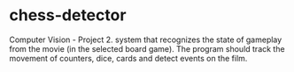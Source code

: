 # chess-detector
Computer Vision - Project 2. system that recognizes the state of gameplay from the movie (in the selected board game). The program should track the movement of counters, dice, cards and detect events on the film.
